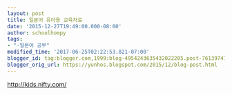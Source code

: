 ```yaml
---
layout: post
title: 일본어 유아용 교육자료
date: '2015-12-27T19:49:00.000-08:00'
author: schoolhompy
tags:
- "-일본어 공부"
modified_time: '2017-06-25T02:22:53.821-07:00'
blogger_id: tag:blogger.com,1999:blog-4954243635432022205.post-7613974716379029362
blogger_orig_url: https://yunhos.blogspot.com/2015/12/blog-post.html
---
```


http://kids.nifty.com/